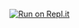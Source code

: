 [![Run on Repl.it](https://replit.com/@muhahome0/verify-bot)](https://github.com/MuhaGX/verify-bot)

